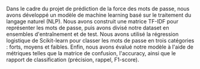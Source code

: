 Dans le cadre du projet de prédiction de la force des mots de passe, nous avons développé un modèle de machine learning basé sur le traitement du langage naturel (NLP). Nous avons construit une matrice TF-IDF pour représenter les mots de passe, puis avons divisé notre dataset en ensembles d'entraînement et de test. Nous avons utilisé la régression logistique de Scikit-learn pour classer les mots de passe en trois catégories : forts, moyens et faibles. Enfin, nous avons évalué notre modèle à l'aide de métriques telles que la matrice de confusion, l'accuracy, ainsi que le rapport de classification (précision, rappel, F1-score).
